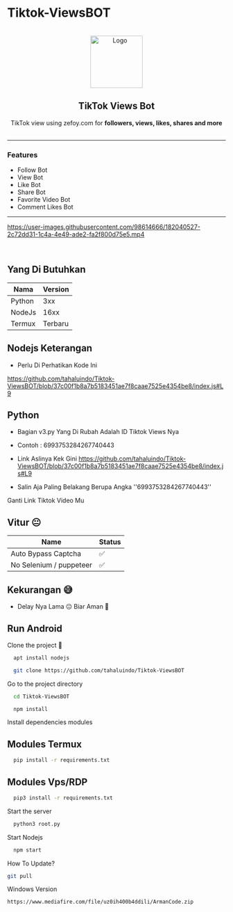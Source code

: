 # Tiktok-ViewsBOT


<br/>
<div align="center">
  <a href="https://github.com/tahaluindo">
    <img src="https://www.edigitalagency.com.au/wp-content/uploads/TikTok-icon-glyph.png" alt="Logo" width="120" height="120">
  </a>
  
  <h2 align="center">TikTok Views Bot</h3>

  <p align="center">
    TikTok view using zefoy.com for <b>followers, views, likes, shares and more</b>
    <br />
    <br />    
  </p>
</div>
  
---------------------------------------

### Features
* Follow Bot
* View Bot
* Like Bot
* Share Bot
* Favorite Video Bot
* Comment Likes Bot

---------------------------------------


<!--
<p align="center">
400 followers / 500 stars = leaked unpatched viewbot 1k/s
</p>
-->
 
https://user-images.githubusercontent.com/98614666/182040527-2c72dd31-1c4a-4e49-ade2-fa2f800d75e5.mp4

&emsp;


## Yang Di Butuhkan

| Nama             | Version              |
| ----------------- | ------------------------- |
| Python | 3xx |
| NodeJs | 16xx |
| Termux | Terbaru |

## Nodejs Keterangan

- Perlu Di Perhatikan Kode Ini

https://github.com/tahaluindo/Tiktok-ViewsBOT/blob/37c00f1b8a7b5183451ae7f8caae7525e4354be8/index.js#L9

## Python 

- Bagian v3.py Yang Di Rubah Adalah ID Tiktok Views Nya

- Contoh : 6993753284267740443

- Link Aslinya Kek Gini https://github.com/tahaluindo/Tiktok-ViewsBOT/blob/37c00f1b8a7b5183451ae7f8caae7525e4354be8/index.js#L9

- Salin Aja Paling Belakang Berupa Angka ''6993753284267740443''

Ganti Link Tiktok Video Mu

## Vitur 😐

| Name             | Status              |
| ----------------- | ------------------------- |
| Auto Bypass Captcha | ✅ |
| No Selenium / puppeteer | ✅ |

## Kekurangan 😅

- Delay Nya Lama 😐 Biar Aman 🗿

## Run Android

Clone the project 🚀

```bash
  apt install nodejs
```

```bash
  git clone https://github.com/tahaluindo/Tiktok-ViewsBOT
```

Go to the project directory

```bash
  cd Tiktok-ViewsBOT
```

```bash
  npm install
```

Install dependencies modules

## Modules Termux

```bash
  pip install -r requirements.txt
```

## Modules Vps/RDP

```bash
  pip3 install -r requirements.txt
```

Start the server

```bash
  python3 root.py
```

Start Nodejs

```bash
  npm start
```

How To Update?


```bash
git pull
```

Windows Version 

```bash
https://www.mediafire.com/file/uz0ih400b4ddili/ArmanCode.zip
```
